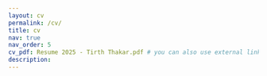 ```yaml
---
layout: cv
permalink: /cv/
title: cv
nav: true
nav_order: 5
cv_pdf: Resume 2025 - Tirth Thakar.pdf # you can also use external links here
description:
---
```

